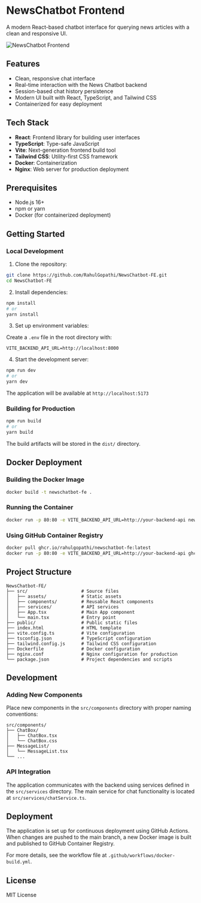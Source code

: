 # NewsChatbot Frontend

A modern React-based chatbot interface for querying news articles with a clean and responsive UI.

![NewsChatbot Frontend](https://github.com/RahulGopathi/NewsChatbot-FE/workflows/Deploy%20Container/badge.svg)

## Features

- Clean, responsive chat interface
- Real-time interaction with the News Chatbot backend
- Session-based chat history persistence
- Modern UI built with React, TypeScript, and Tailwind CSS
- Containerized for easy deployment

## Tech Stack

- **React**: Frontend library for building user interfaces
- **TypeScript**: Type-safe JavaScript
- **Vite**: Next-generation frontend build tool
- **Tailwind CSS**: Utility-first CSS framework
- **Docker**: Containerization
- **Nginx**: Web server for production deployment

## Prerequisites

- Node.js 16+
- npm or yarn
- Docker (for containerized deployment)

## Getting Started

### Local Development

1. Clone the repository:

```bash
git clone https://github.com/RahulGopathi/NewsChatbot-FE.git
cd NewsChatbot-FE
```

2. Install dependencies:

```bash
npm install
# or
yarn install
```

3. Set up environment variables:

Create a `.env` file in the root directory with:

```
VITE_BACKEND_API_URL=http://localhost:8000
```

4. Start the development server:

```bash
npm run dev
# or
yarn dev
```

The application will be available at `http://localhost:5173`

### Building for Production

```bash
npm run build
# or
yarn build
```

The build artifacts will be stored in the `dist/` directory.

## Docker Deployment

### Building the Docker Image

```bash
docker build -t newschatbot-fe .
```

### Running the Container

```bash
docker run -p 80:80 -e VITE_BACKEND_API_URL=http://your-backend-api newschatbot-fe
```

### Using GitHub Container Registry

```bash
docker pull ghcr.io/rahulgopathi/newschatbot-fe:latest
docker run -p 80:80 -e VITE_BACKEND_API_URL=http://your-backend-api ghcr.io/rahulgopathi/newschatbot-fe:latest
```

## Project Structure

```
NewsChatbot-FE/
├── src/                    # Source files
│   ├── assets/             # Static assets
│   ├── components/         # Reusable React components
│   ├── services/           # API services
│   ├── App.tsx             # Main App component
│   └── main.tsx            # Entry point
├── public/                 # Public static files
├── index.html              # HTML template
├── vite.config.ts          # Vite configuration
├── tsconfig.json           # TypeScript configuration
├── tailwind.config.js      # Tailwind CSS configuration
├── Dockerfile              # Docker configuration
├── nginx.conf              # Nginx configuration for production
└── package.json            # Project dependencies and scripts
```

## Development

### Adding New Components

Place new components in the `src/components` directory with proper naming conventions:

```
src/components/
├── ChatBox/
│   ├── ChatBox.tsx
│   └── ChatBox.css
├── MessageList/
│   └── MessageList.tsx
└── ...
```

### API Integration

The application communicates with the backend using services defined in the `src/services` directory. The main service for chat functionality is located at `src/services/chatService.ts`.

## Deployment

The application is set up for continuous deployment using GitHub Actions. When changes are pushed to the main branch, a new Docker image is built and published to GitHub Container Registry.

For more details, see the workflow file at `.github/workflows/docker-build.yml`.

## License

MIT License
